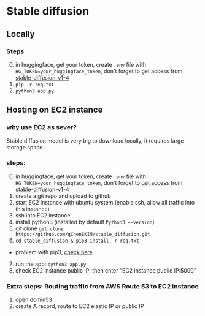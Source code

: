 # Stable diffusion 

## Locally

### Steps
0. in huggingface, get your token, create `.env` file with `HG_TOKEN=your_huggingface_token`, don't forget to get access from [stable-diffusion-v1-4](https://huggingface.co/CompVis/stable-diffusion-v1-4)
1. `pip -r req.txt`
2. `python3 app.py`

## Hosting on EC2 instance

### why use EC2 as sever?

Stable diffusion model is very big to download locally, it requires large storage space.

### steps:
0. in huggingface, get your token, create `.env` file with `HG_TOKEN=your_huggingface_token`, don't forget to get access from [stable-diffusion-v1-4](https://huggingface.co/CompVis/stable-diffusion-v1-4)
1. create a git repo and upload to github
2. start EC2 instance with ubuntu system (enable ssh, allow all traffic into this instance)
3. ssh into EC2 instance
4. install python3 (installed by default `Python3 --version`)
5. git clone `git clone https://github.com/qChenSKIM/stable_diffusion.git`
6. `cd stable_diffusion & pip3 install -r req.txt`
- problem with pip3, [check here](https://askubuntu.com/questions/1254309/not-installing-pip-on-ubuntu-20-04)
7. run the app: `python3 app.py`
8. check EC2 instance public IP: then enter "EC2 instance public IP:5000"

### Extra steps: Routing traffic from AWS Route 53 to EC2 instance

1. open domin53
2. create A record, route to EC2 elastic IP or public IP




